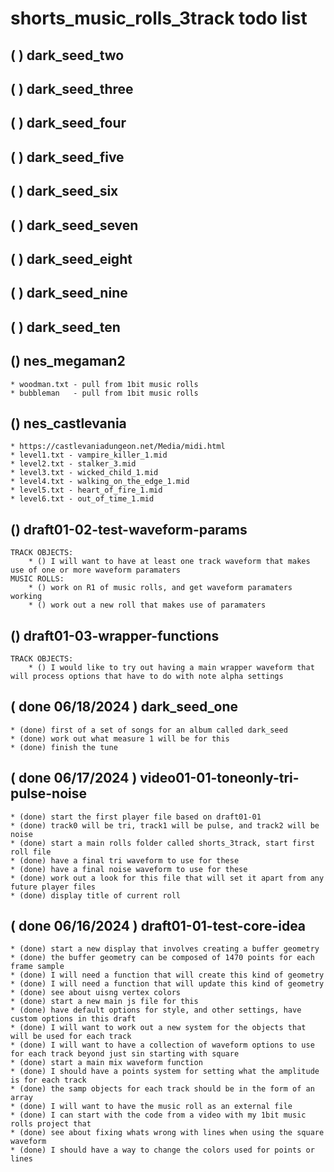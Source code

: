 # shorts_music_rolls_3track todo list

<!-- ROLLS -->

## ( ) dark_seed_two

## ( ) dark_seed_three

## ( ) dark_seed_four

## ( ) dark_seed_five

## ( ) dark_seed_six

## ( ) dark_seed_seven

## ( ) dark_seed_eight

## ( ) dark_seed_nine

## ( ) dark_seed_ten

## () nes_megaman2
    * woodman.txt - pull from 1bit music rolls
    * bubbleman   - pull from 1bit music rolls

## () nes_castlevania
    * https://castlevaniadungeon.net/Media/midi.html
    * level1.txt - vampire_killer_1.mid
    * level2.txt - stalker_3.mid
    * level3.txt - wicked_child_1.mid
    * level4.txt - walking_on_the_edge_1.mid
    * level5.txt - heart_of_fire_1.mid
    * level6.txt - out_of_time_1.mid

<!-- PLAYER FILES -->

<!-- DRAFTS FOR NEW PLAYER FILES -->

## () draft01-02-test-waveform-params
    TRACK OBJECTS:
        * () I will want to have at least one track waveform that makes use of one or more waveform paramaters
    MUSIC ROLLS:
        * () work on R1 of music rolls, and get waveform paramaters working
        * () work out a new roll that makes use of paramaters

## () draft01-03-wrapper-functions
    TRACK OBJECTS:
        * () I would like to try out having a main wrapper waveform that will process options that have to do with note alpha settings

<!-- DONE ROLLS -->

## ( done 06/18/2024 ) dark_seed_one
    * (done) first of a set of songs for an album called dark_seed
    * (done) work out what measure 1 will be for this
    * (done) finish the tune

## ( done 06/17/2024 ) video01-01-toneonly-tri-pulse-noise
    * (done) start the first player file based on draft01-01
    * (done) track0 will be tri, track1 will be pulse, and track2 will be noise
    * (done) start a main rolls folder called shorts_3track, start first roll file
    * (done) have a final tri waveform to use for these
    * (done) have a final noise waveform to use for these
    * (done) work out a look for this file that will set it apart from any future player files
    * (done) display title of current roll

## ( done 06/16/2024 ) draft01-01-test-core-idea
    * (done) start a new display that involves creating a buffer geometry
    * (done) the buffer geometry can be composed of 1470 points for each frame sample
    * (done) I will need a function that will create this kind of geometry
    * (done) I will need a function that will update this kind of geometry
    * (done) see about uisng vertex colors
    * (done) start a new main js file for this
    * (done) have default options for style, and other settings, have custom options in this draft
    * (done) I will want to work out a new system for the objects that will be used for each track
    * (done) I will want to have a collection of waveform options to use for each track beyond just sin starting with square
    * (done) start a main mix waveform function
    * (done) I should have a points system for setting what the amplitude is for each track
    * (done) the samp objects for each track should be in the form of an array
    * (done) I will want to have the music roll as an external file
    * (done) I can start with the code from a video with my 1bit music rolls project that
    * (done) see about fixing whats wrong with lines when using the square waveform
    * (done) I should have a way to change the colors used for points or lines
            
